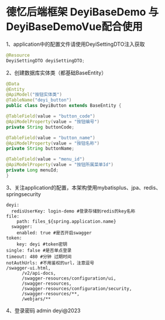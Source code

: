 # 德忆后端框架 DeyiBaseDemo 与 DeyiBaseDemoVue配合使用

1、application中的配置文件请使用DeyiSettingDTO注入获取


```java
@Resource
DeyiSettingDTO deyiSettingDTO;
```


2、创建数据库实体类（都基础BaseEntity）


```java
@Data
@Entity
@ApiModel("按钮实体类")
@TableName("deyi_button")
public class DeyiButton extends BaseEntity {

@TableField(value = "button_code")
@ApiModelProperty(value = "按钮编号")
private String buttonCode;

@TableField(value = "button_name")
@ApiModelProperty(value = "按钮名称")
private String buttonName;

@TableField(value = "menu_id")
@ApiModelProperty(value = "按钮所属菜单Id")
private Long menuId;
}
```


3、关注application的配置，本架构使用mybatisplus、jpa、redis、springsecurity


```
deyi:
  redisUserKey: login-demo #登录存储到redis的key名称
file:
    path: files_${spring.application.name}
  swagger:
    enabled: true #是否开启swagger
token:
    key: deyi #token密钥
single: false #是否单点登录
timeout: 480 #分钟 过期时间
notAuthUrls: #不用鉴权的url，注意逗号
/swagger-ui.html,
      /v2/api-docs,
      /swagger-resources/configuration/ui,
      /swagger-resources,
      /swagger-resources/configuration/security,
      /swagger-resources/**,
      /webjars/**
```
4、登录密码 admin deyi@2023